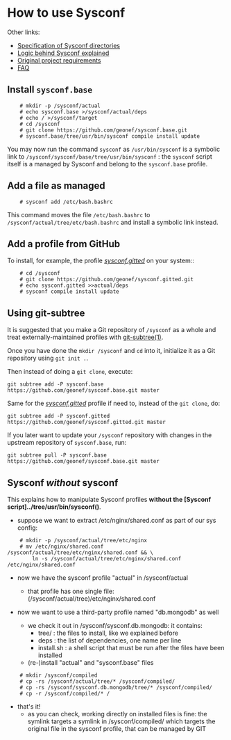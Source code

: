 # How to use Sysconf
Other links:
* [Specification of Sysconf directories](specification.md)
* [Logic behind Sysconf explained](logic.md)
* [Original project requirements](requirements.md)
* [FAQ](faq.md)

## Install ```sysconf.base```
```
    # mkdir -p /sysconf/actual
    # echo sysconf.base >/sysconf/actual/deps
    # echo / >/sysconf/target
    # cd /sysconf
    # git clone https://github.com/geonef/sysconf.base.git
    # sysconf.base/tree/usr/bin/sysconf compile install update
```

You may now run the command ```sysconf``` as
```/usr/bin/sysconf``` is a symbolic link to
```/sysconf/sysconf/base/tree/usr/bin/sysconf``` :
the ```sysconf``` script itself is a managed
by Sysconf and belong to the ```sysconf.base``` profile.


## Add a file as managed
```
    # sysconf add /etc/bash.bashrc
```
This command moves the file ```/etc/bash.bashrc``` to
```/sysconf/actual/tree/etc/bash.bashrc``` and install a symbolic link
instead.


## Add a profile from GitHub

To install, for example, the profile
[*sysconf.gitted*](https://github.com/geonef/sysconf.gitted) on your
system::
```
    # cd /sysconf
    # git clone https://github.com/geonef/sysconf.gitted.git
    # echo sysconf.gitted >>actual/deps
    # sysconf compile install update
```


## Using git-subtree

It is suggested that you make a Git repository of
```/sysconf``` as a whole and treat externally-maintained profiles
with
[git-subtree(1)](https://github.com/git/git/blob/master/contrib/subtree/git-subtree.txt).

Once you have done the ```mkdir /sysconf``` and ```cd``` into it,
initialize it as a Git repository using ```git init .```.

Then instead of doing a ```git clone```, execute:
```
git subtree add -P sysconf.base https://github.com/geonef/sysconf.base.git master
```

Same for the
[*sysconf.gitted*](https://github.com/geonef/sysconf.gitted) profile
if need to, instead of the ```git clone```, do:
```
git subtree add -P sysconf.gitted https://github.com/geonef/sysconf.gitted.git master
```

If you later want to update your ```/sysconf``` repository with
changes in the upstream repository of ```sysconf.base```, run:
```
git subtree pull -P sysconf.base https://github.com/geonef/sysconf.base.git master
```


## Sysconf *without* sysconf

This explains how to manipulate Sysconf profiles **without the
[Sysconf script]../tree/usr/bin/sysconf()**.

* suppose we want to extract /etc/nginx/shared.conf as part of our sys config:
```
    # mkdir -p /sysconf/actual/tree/etc/nginx
    # mv /etc/nginx/shared.conf /sysconf/actual/tree/etc/nginx/shared.conf && \
        ln -s /sysconf/actual/tree/etc/nginx/shared.conf /etc/nginx/shared.conf
```
* now we have the sysconf profile "actual" in /sysconf/actual
  * that profile has one single file: (/sysconf/actual/tree)/etc/nginx/shared.conf

* now we want to use a third-party profile named "db.mongodb" as well
  * we check it out in /sysconf/sysconf.db.mongodb: it contains:
    * tree/ : the files to install, like we explained before
    * deps : the list of dependencies, one name per line
    * install.sh : a shell script that must be run after the files have been installed
  * (re-)install "actual" and "sysconf.base" files
```
    # mkdir /sysconf/compiled
    # cp -rs /sysconf/actual/tree/* /sysconf/compiled/
    # cp -rs /sysconf/sysconf.db.mongodb/tree/* /sysconf/compiled/
    # cp -r /sysconf/compiled/* /
```
  * that's it!
    * as you can check, working directly on installed files is fine: the symlink targets a symlink in /sysconf/compiled/ which targets the original file in the sysconf profile, that can be managed by GIT

